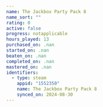 ```yaml
---
name: The Jackbox Party Pack 8
name_sort: ""
rating: 0
active: false
progress: notapplicable
hours_played: 13
purchased_on: .nan
started_on: .nan
beaten_on: .nan
completed_on: .nan
mastered_on: .nan
identifiers:
  - type: steam
    appid: "1552350"
    name: The Jackbox Party Pack 8
    synced_on: 2024-08-30
---
```

